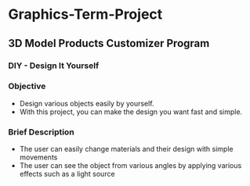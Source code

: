 # Graphics-Term-Project
  
## 3D Model Products Customizer Program

### DIY - Design It Yourself  
  
    
    
### Objective 
* Design various objects easily by yourself.
* With this project, you can make the design you want fast and simple.  


### Brief Description
* The user can easily change materials and their design with simple movements
* The user can see the object from various angles by applying various effects such as a light source


